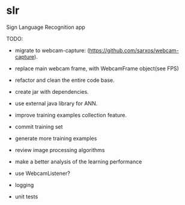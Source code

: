 # slr
Sign Language Recognition app

TODO:
- migrate to webcam-capture: (https://github.com/sarxos/webcam-capture).
- replace main webcam frame, with WebcamFrame object(see FPS)
- refactor and clean the entire code base.
- create jar with dependencies.
- use external java library for ANN.

- improve training examples collection feature.
- commit training set
- generate more training examples

- review image processing algorithms
- make a better analysis of the learning performance

- use WebcamListener?
- logging
- unit tests